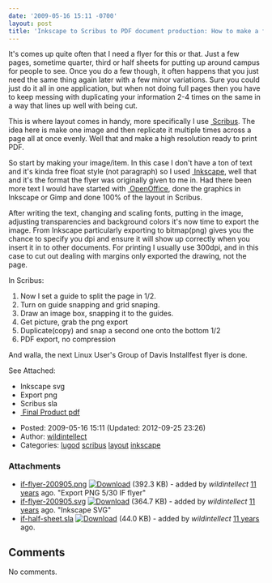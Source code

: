 ```yaml
---
date: '2009-05-16 15:11 -0700'
layout: post
title: 'Inkscape to Scribus to PDF document production: How to make a flyer'
---
```


It's comes up quite often that I need a flyer for this or that. Just a
few pages, sometime quarter, third or half sheets for putting up around
campus for people to see. Once you do a few though, it often happens
that you just need the same thing again later with a few minor
variations. Sure you could just do it all in one application, but when
not doing full pages then you have to keep messing with duplicating your
information 2-4 times on the same in a way that lines up well with being
cut.

This is where layout comes in handy, more specifically I use
<a href="http://www.scribus.net/" class="ext-link"> Scribus</a>. The
idea here is make one image and then replicate it multiple times across
a page all at once evenly. Well that and make a high resolution ready to
print PDF.

So start by making your image/item. In this case I don't have a ton of
text and it's kinda free float style (not paragraph) so I used
<a href="http://www.inkscape.org/" class="ext-link"> Inkscape</a>, well
that and it's the format the flyer was originally given to me in. Had
there been more text I would have started with
<a href="http://openoffice.org" class="ext-link"> OpenOffice</a>, done
the graphics in Inkscape or Gimp and done 100% of the layout in Scribus.

After writing the text, changing and scaling fonts, putting in the
image, adjusting transparencies and background colors it's now time to
export the image. From Inkscape particularly exporting to bitmap(png)
gives you the chance to specify you dpi and ensure it will show up
correctly when you insert it in to other documents. For printing I
usually use 300dpi, and in this case to cut out dealing with margins
only exported the drawing, not the page.

In Scribus:

1.  Now I set a guide to split the page in 1/2.
2.  Turn on guide snapping and grid snaping.
3.  Draw an image box, snapping it to the guides.
4.  Get picture, grab the png export
5.  Duplicate(copy) and snap a second one onto the bottom 1/2
6.  PDF export, no compression

And walla, the next Linux User's Group of Davis Installfest flyer is
done.

See Attached:

-   Inkscape svg
-   Export png
-   Scribus sla
-   <a href="http://blog.wildintellect.com/files/lugod/if-flyer-200905.pdf" class="ext-link"> Final
    Product pdf</a>

<!-- -->

-   Posted: 2009-05-16 15:11 (Updated: 2012-09-25 23:26)
-   Author: [wildintellect](author/wildintellect.html)
-   Categories: [lugod](category/lugod.html)
    [scribus](category/scribus.html) [layout](category/layout.html)
    [inkscape](category/inkscape.html)

### Attachments

-   [if-flyer-200905.png](../attachment/blog/ifflyer/if-flyer-200905.png.html "View attachment")
    <a href="../raw-attachment/blog/ifflyer/if-flyer-200905.png" class="trac-rawlink" title="Download"><img src="../chrome/common/download.png" alt="Download" /></a>
    (392.3 KB) - added by *wildintellect*
    <a href="http://192.168.1.113/timeline?from=2009-05-16T15%3A16%3A42-07%3A00&amp;precision=second" class="timeline" title="2009-05-16T15:16:42-07:00 in Timeline">11
    years</a> ago. "Export PNG 5/30 IF flyer"
-   [if-flyer-200905.svg](../attachment/blog/ifflyer/if-flyer-200905.svg.html "View attachment")
    <a href="../raw-attachment/blog/ifflyer/if-flyer-200905.svg" class="trac-rawlink" title="Download"><img src="../chrome/common/download.png" alt="Download" /></a>
    (364.7 KB) - added by *wildintellect*
    <a href="http://192.168.1.113/timeline?from=2009-05-21T21%3A33%3A40-07%3A00&amp;precision=second" class="timeline" title="2009-05-21T21:33:40-07:00 in Timeline">11
    years</a> ago. "Inkscape SVG"
-   [if-half-sheet.sla](../attachment/blog/ifflyer/if-half-sheet.sla.html "View attachment")
    <a href="../raw-attachment/blog/ifflyer/if-half-sheet.sla" class="trac-rawlink" title="Download"><img src="../chrome/common/download.png" alt="Download" /></a>
    (44.0 KB) - added by *wildintellect*
    <a href="http://192.168.1.113/timeline?from=2009-05-21T21%3A34%3A24-07%3A00&amp;precision=second" class="timeline" title="2009-05-21T21:34:24-07:00 in Timeline">11
    years</a> ago.

Comments
--------

No comments.
